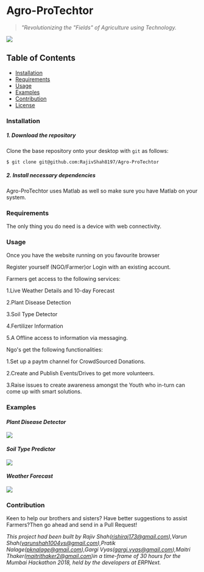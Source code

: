 # Agro-ProTechtor
> *"Revolutionizing the "Fields" of Agriculture using Technology.*


![](.github/logo.png)

## Table of Contents
* [Installation](#installation)
* [Requirements](#Requirements)
* [Usage](#usage)
* [Examples](#examples)
* [Contribution](#contribution)
* [License](#license)

### Installation
##### 1. Download the repository

Clone the base repository onto your desktop with `git` as follows:
```console
$ git clone git@github.com:RajivShah8197/Agro-ProTechtor
```

##### 2. Install necessary dependencies
Agro-ProTechtor uses Matlab as well so make sure you have Matlab on your system.



### Requirements
The only thing you do need is a device with web connectivity.

### Usage
Once you have the website running on you favourite browser 

Register yourself (NGO/Farmer)or Login with an existing account.

Farmers get access to the following services:

1.Live Weather Details and 10-day Forecast

2.Plant Disease Detection

3.Soil Type Detector

4.Fertilizer Information

5.A Offline access to information via messaging.

Ngo's get the following functionalities:

1.Set up a paytm channel for CrowdSourced Donations.

2.Create and Publish Events/Drives to get more volunteers.

3.Raise issues to create awareness amongst the Youth who in-turn can come up with smart solutions. 

### Examples
#### *Plant Disease Detector*
![](.github/spockpy-rock.png)

#### *Soil Type Predictor*
![](.github/spockpy-paper.png)

#### *Weather Forecast*
![](.github/spockpy-spock.png)

### Contribution
Keen to help our brothers and sisters? Have better suggestions to assist Farmers?Then go ahead and send in a Pull Request!



*This project had been built by Rajiv Shah(rishiraj173@gmail.com),Varun Shah(varunshah1004vs@gmail.com),Pratik Nalage(pknalage@gmail.com),Gargi Vyas(gargi.vyas@gmail.com),Maitri Thaker(maitrithaker2@gmail.com)in a time-frame of 30 hours for the Mumbai Hackathon 2018, held by the developers at ERPNext.*
